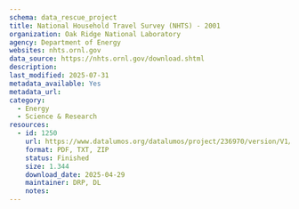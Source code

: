 ```yaml
---
schema: data_rescue_project 
title: National Household Travel Survey (NHTS) - 2001
organization: Oak Ridge National Laboratory
agency: Department of Energy
websites: nhts.ornl.gov
data_source: https://nhts.ornl.gov/download.shtml
description: 
last_modified: 2025-07-31
metadata_available: Yes
metadata_url: 
category:
  - Energy 
  - Science & Research 
resources:
  - id: 1250
    url: https://www.datalumos.org/datalumos/project/236970/version/V1/view
    format: PDF, TXT, ZIP
    status: Finished
    size: 1.344
    download_date: 2025-04-29
    maintainer: DRP, DL
    notes: 
---
```

